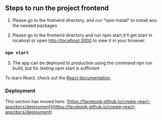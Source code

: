 ## Steps to run the project frontend

1. Please go to the frotnend directory, and run "npm install" to install aoo the needed packages

2. Please go to the frontend directory and run npm start,it'll get start in locahost
or open [http://localhost:3000](http://localhost:3000) to view it in your browser.
### `npm start`

3. The app can be deployed to production using the command npn run build, but for testing npm start is sufficient

To learn React, check out the [React documentation](https://reactjs.org/).

### Deployment

This section has moved here: [https://facebook.github.io/create-react-app/docs/deployment](https://facebook.github.io/create-react-app/docs/deployment)

